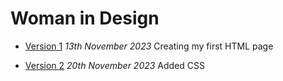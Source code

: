 # Woman in Design 
- [Version 1](https://aoifeowens.github.io/woman-in-design/index-one.html)
*13th November 2023*
Creating my first HTML page 

- [Version 2](https://aoifeowens.github.io/woman-in-design/index-two.html)
*20th November 2023*
Added CSS 